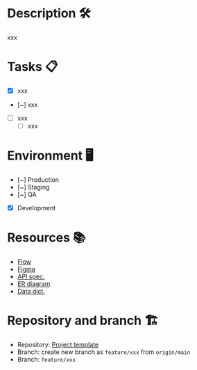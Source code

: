 # Description 🛠️
xxx

# Tasks 📋
- [x] xxx
- [~] xxx
- [ ] xxx
  - [ ] xxx

# Environment 🖥️
- [~] Production
- [~] Staging
- [~] QA
- [x] Development

# Resources 📚
- [Flow](https://app.diagrams.net/)
- [Figma](https://www.figma.com/)
- [API spec.](https://editor.swagger.io/)
- [ER diagram](https://app.diagrams.net/)
- [Data dict.](https://docs.google.com/spreadsheets/)

# Repository and branch 🏗️
- Repository: [Project template](https://gitlab.mapboss.co.th/internal/project-template)
- Branch: create new branch as ```feature/xxx``` from ```origin/main```
- Branch: ```feature/xxx```
